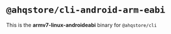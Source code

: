 # `@ahqstore/cli-android-arm-eabi`

This is the **armv7-linux-androideabi** binary for `@ahqstore/cli`

